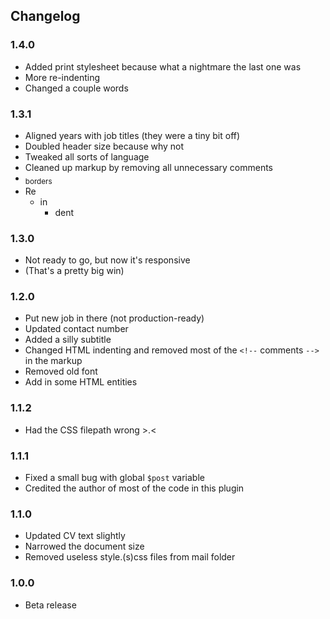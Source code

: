 ## Changelog

### 1.4.0
* Added print stylesheet because what a nightmare the last one was
* More re-indenting
* Changed a couple words

### 1.3.1
* Aligned years with job titles (they were a tiny bit off)
* Doubled header size because why not
* Tweaked all sorts of language
* Cleaned up markup by removing all unnecessary comments
* <sub>borders</sub>
* Re
  * in
    * dent


### 1.3.0
* Not ready to go, but now it's responsive
 * (That's a pretty big win)

### 1.2.0
* Put new job in there (not production-ready)
* Updated contact number
* Added a silly subtitle
* Changed HTML indenting and removed most of the `<!--` comments `-->` in the markup
* Removed old font
* Add in some HTML entities

### 1.1.2
* Had the CSS filepath wrong >.<

### 1.1.1
* Fixed a small bug with global `$post` variable
* Credited the author of most of the code in this plugin

### 1.1.0
* Updated CV text slightly
* Narrowed the document size
* Removed useless style.(s)css files from mail folder

### 1.0.0
* Beta release
